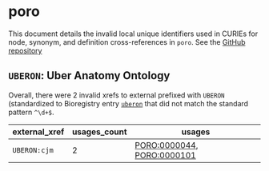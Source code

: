 # poro

This document details the invalid local unique identifiers used in CURIEs
for node, synonym, and definition cross-references in `poro`. See the [GitHub repository](https://github.com/obophenotype/porifera-ontology)


## `UBERON`: Uber Anatomy Ontology

Overall, there were 2 invalid
xrefs to external prefixed with `UBERON` (standardized to Bioregistry
entry [`uberon`]((https://bioregistry.io/uberon)) that
did not match the standard pattern `^\d+$`.

| external_xref   |   usages_count | usages                                                                                                   |
|-----------------|----------------|----------------------------------------------------------------------------------------------------------|
| `UBERON:cjm`    |              2 | [PORO:0000044](https://bioregistry.io/PORO:0000044), [PORO:0000101](https://bioregistry.io/PORO:0000101) |

